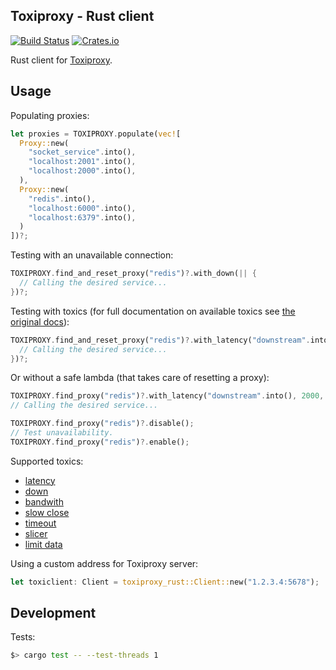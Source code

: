 Toxiproxy - Rust client
-----------------------

[![Build Status][ci-badge]][ci-url]
[![Crates.io][crates-badge]][crates-url]

[ci-badge]: https://travis-ci.org/itarato/toxiproxy_rust.png?branch=master
[ci-url]: https://travis-ci.org/itarato/toxiproxy_rust
[crates-badge]: https://img.shields.io/crates/v/toxiproxy_rust.svg
[crates-url]: https://crates.io/crates/toxiproxy_rust

Rust client for [Toxiproxy](https://github.com/Shopify/toxiproxy).

## Usage

Populating proxies:

```rust
let proxies = TOXIPROXY.populate(vec![
  Proxy::new(
    "socket_service".into(),
    "localhost:2001".into(),
    "localhost:2000".into(),
  ),
  Proxy::new(
    "redis".into(),
    "localhost:6000".into(),
    "localhost:6379".into(),
  )
])?;
```

Testing with an unavailable connection:

```rust
TOXIPROXY.find_and_reset_proxy("redis")?.with_down(|| {
  // Calling the desired service...
})?;
```

Testing with toxics (for full documentation on available toxics see [the original docs](https://github.com/Shopify/toxiproxy#toxics)):

```rust
TOXIPROXY.find_and_reset_proxy("redis")?.with_latency("downstream".into(), 2000, 0, 1.0).apply(|| {
  // Calling the desired service...
})?;
```

Or without a safe lambda (that takes care of resetting a proxy):


```rust
TOXIPROXY.find_proxy("redis")?.with_latency("downstream".into(), 2000, 0, 1.0)
// Calling the desired service...

TOXIPROXY.find_proxy("redis")?.disable();
// Test unavailability.
TOXIPROXY.find_proxy("redis")?.enable();
```

Supported toxics:
- [latency](https://github.com/Shopify/toxiproxy#latency)
- [down](https://github.com/Shopify/toxiproxy#down)
- [bandwith](https://github.com/Shopify/toxiproxy#bandwith)
- [slow close](https://github.com/Shopify/toxiproxy#slow_close)
- [timeout](https://github.com/Shopify/toxiproxy#timeout)
- [slicer](https://github.com/Shopify/toxiproxy#slicer)
- [limit data](https://github.com/Shopify/toxiproxy#limit_data)

Using a custom address for Toxiproxy server:

```rust
let toxiclient: Client = toxiproxy_rust::Client::new("1.2.3.4:5678");
```

## Development

Tests:

```bash
$> cargo test -- --test-threads 1
```
